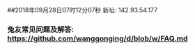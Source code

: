 ##2018年09月28日07时12分07秒 新址: 142.93.54.177
### 兔友常见问题及解答: https://github.com/wanggonging/d/blob/w/FAQ.md
